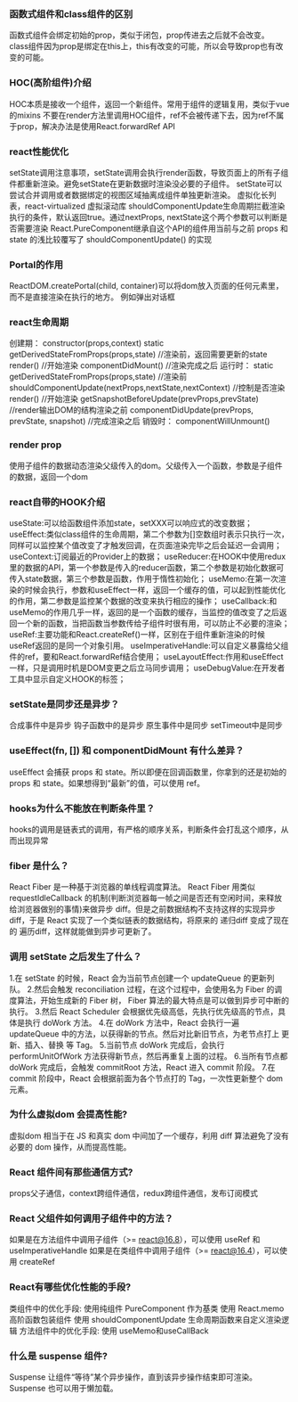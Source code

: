 ### 函数式组件和class组件的区别

函数式组件会绑定初始的prop，类似于闭包，prop传进去之后就不会改变。
class组件因为prop是绑定在this上，this有改变的可能，所以会导致prop也有改变的可能。

### HOC(高阶组件)介绍

HOC本质是接收一个组件，返回一个新组件。常用于组件的逻辑复用，类似于vue的mixins
不要在render方法里调用HOC组件，ref不会被传递下去，因为ref不属于prop，解决办法是使用React.forwardRef API

### react性能优化

setState调用注意事项，setState调用会执行render函数，导致页面上的所有子组件都重新渲染。避免setState在更新数据时渲染没必要的子组件。
setState可以尝试合并调用或者数据绑定的视图区域抽离成组件单独更新渲染。
虚拟化长列表，react-virtualized 虚拟滚动库
shouldComponentUpdate生命周期拦截渲染执行的条件，默认返回true。通过nextProps, nextState这个两个参数可以判断是否需要渲染
React.PureComponent继承自这个API的组件用当前与之前 props 和 state 的浅比较覆写了 shouldComponentUpdate() 的实现

### Portal的作用

ReactDOM.createPortal(child, container)可以将dom放入页面的任何元素里，而不是直接渲染在执行的地方。
例如弹出对话框

### react生命周期

创建期：
constructor(props,context)
static getDerivedStateFromProps(props,state) //渲染前，返回需要更新的state
render()        //开始渲染
componentDidMount()     //渲染完成之后
运行时：
static getDerivedStateFromProps(props,state)    //渲染前
shouldComponentUpdate(nextProps,nextState,nextContext)  //控制是否渲染
render()    //开始渲染
getSnapshotBeforeUpdate(prevProps,prevState)    //render输出DOM的结构渲染之前
componentDidUpdate(prevProps, prevState, snapshot)  //完成渲染之后
销毁时：
componentWillUnmount()


### render prop

使用子组件的数据动态渲染父级传入的dom。父级传入一个函数，参数是子组件的数据，返回一个dom

### react自带的HOOK介绍

useState:可以给函数组件添加state，setXXX可以响应式的改变数据；
useEffect:类似class组件的生命周期，第二个参数为[]空数组时表示只执行一次，同样可以监控某个值改变了才触发回调，在页面渲染完毕之后会延迟一会调用；
useContext:订阅最近的Provider上的数据；
useReducer:在HOOK中使用redux里的数据的API，第一个参数是传入的reducer函数，第二个参数是初始化数据可传入state数据，第三个参数是函数，作用于惰性初始化；
useMemo:在第一次渲染的时候会执行，参数和useEffect一样，返回一个缓存的值，可以起到性能优化的作用，第二参数是监控某个数据的改变来执行相应的操作；
useCallback:和useMemo的作用几乎一样，返回的是一个函数的缓存，当监控的值改变了之后返回一个新的函数，当把函数当参数传给子组件时很有用，可以防止不必要的渲染；
useRef:主要功能和React.createRef()一样，区别在于组件重新渲染的时候useRef返回的是同一个对象引用。
useImperativeHandle:可以自定义暴露给父组件的ref，要和React.forwardRef结合使用；
useLayoutEffect:作用和useEffect一样，只是调用时机是DOM变更之后立马同步调用；
useDebugValue:在开发者工具中显示自定义HOOK的标签；

### setState是同步还是异步？

合成事件中是异步
钩子函数中的是异步
原生事件中是同步
setTimeout中是同步

### useEffect(fn, []) 和 componentDidMount 有什么差异？

useEffect 会捕获 props 和 state。所以即便在回调函数里，你拿到的还是初始的 props 和 state。如果想得到“最新”的值，可以使用 ref。

### hooks为什么不能放在判断条件里？

hooks的调用是链表式的调用，有严格的顺序关系，判断条件会打乱这个顺序，从而出现异常

### fiber 是什么？

React Fiber 是一种基于浏览器的单线程调度算法。
React Fiber 用类似 requestIdleCallback 的机制(判断浏览器每一帧之间是否还有空闲时间，来释放给浏览器做别的事情)来做异步 diff。但是之前数据结构不支持这样的实现异步 diff，于是 React 实现了一个类似链表的数据结构，将原来的 递归diff 变成了现在的 遍历diff，这样就能做到异步可更新了。

### 调用 setState 之后发生了什么？

1.在 setState 的时候，React 会为当前节点创建一个 updateQueue 的更新列队。
2.然后会触发 reconciliation 过程，在这个过程中，会使用名为 Fiber 的调度算法，开始生成新的 Fiber 树， Fiber 算法的最大特点是可以做到异步可中断的执行。
3.然后 React Scheduler 会根据优先级高低，先执行优先级高的节点，具体是执行 doWork 方法。
4.在 doWork 方法中，React 会执行一遍 updateQueue 中的方法，以获得新的节点。然后对比新旧节点，为老节点打上 更新、插入、替换 等 Tag。
5.当前节点 doWork 完成后，会执行 performUnitOfWork 方法获得新节点，然后再重复上面的过程。
6.当所有节点都 doWork 完成后，会触发 commitRoot 方法，React 进入 commit 阶段。
7.在 commit 阶段中，React 会根据前面为各个节点打的 Tag，一次性更新整个 dom 元素。

### 为什么虚拟dom 会提高性能?

虚拟dom 相当于在 JS 和真实 dom 中间加了一个缓存，利用 diff 算法避免了没有必要的 dom 操作，从而提高性能。

### React 组件间有那些通信方式?

props父子通信，context跨组件通信，redux跨组件通信，发布订阅模式

### React 父组件如何调用子组件中的方法？

如果是在方法组件中调用子组件（>= react@16.8），可以使用 useRef 和 useImperativeHandle
如果是在类组件中调用子组件（>= react@16.4），可以使用 createRef

### React有哪些优化性能的手段?

类组件中的优化手段:
使用纯组件 PureComponent 作为基类
使用 React.memo 高阶函数包装组件
使用 shouldComponentUpdate 生命周期函数来自定义渲染逻辑
方法组件中的优化手段:
使用 useMemo和useCallBack

### 什么是 suspense 组件?

Suspense 让组件“等待”某个异步操作，直到该异步操作结束即可渲染。Suspense 也可以用于懒加载。


